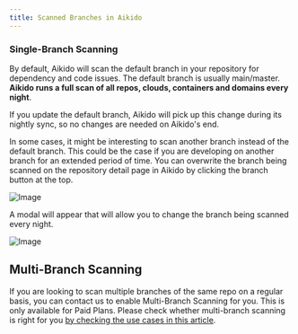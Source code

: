 ```yaml
---
title: Scanned Branches in Aikido
---
```



### Single-Branch Scanning

By default, Aikido will scan the default branch in your repository for dependency and code issues. The default branch is usually main/master. **Aikido runs a full scan of all repos, clouds, containers and domains every night**.

If you update the default branch, Aikido will pick up this change during its nightly sync, so no changes are needed on Aikido's end.

In some cases, it might be interesting to scan another branch instead of the default branch. This could be the case if you are developing on another branch for an extended period of time. You can overwrite the branch being scanned on the repository detail page in Aikido by clicking the branch button at the top.

![Image](https://ucarecdn.com/769bdbd4-5ab6-4248-a382-b6e56af0438e/)

A modal will appear that will allow you to change the branch being scanned every night.

![Image](https://ucarecdn.com/b460fe90-cd2f-41b8-bb40-b54fb7f7aaa1/)

## Multi-Branch Scanning

If you are looking to scan multiple branches of the same repo on a regular basis, you can contact us to enable Multi-Branch Scanning for you. This is only available for Paid Plans. Please check whether multi-branch scanning is right for you [by checking the use cases in this article](https://help.aikido.dev/doc/support-for-multi-branch-scanning/docmidd23LFZ).